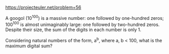 https://projecteuler.net/problem=56

A googol (10<sup>100</sup>) is a massive number: one followed by one-hundred
zeros; 100<sup>100</sup> is almost unimaginably large: one followed by
two-hundred zeros. Despite their size, the sum of the digits in each number
is only 1.

Considering natural numbers of the form, a<sup>b</sup>, where a, b &lt; 100,
what is the maximum digital sum?
